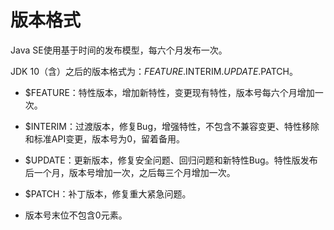 # 版本格式

Java SE使用基于时间的发布模型，每六个月发布一次。

JDK 10（含）之后的版本格式为：$FEATURE.$INTERIM.$UPDATE.$PATCH。

+ $FEATURE：特性版本，增加新特性，变更现有特性，版本号每六个月增加一次。

+ $INTERIM：过渡版本，修复Bug，增强特性，不包含不兼容变更、特性移除和标准API变更，版本号为0，留着备用。

+ $UPDATE：更新版本，修复安全问题、回归问题和新特性Bug。特性版发布后一个月，版本号增加一次，之后每三个月增加一次。

+ $PATCH：补丁版本，修复重大紧急问题。

+ 版本号末位不包含0元素。




